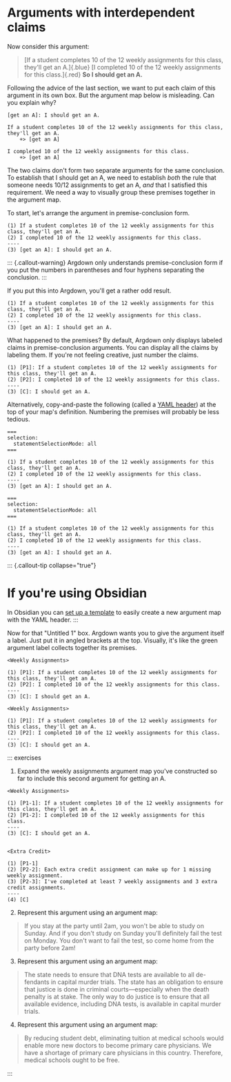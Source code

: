 # Arguments with interdependent claims

Now consider this argument: 

> [If a student completes 10 of the 12 weekly assignments for this class, they'll get an A.]{.blue} [I completed 10 of the 12 weekly assignments for this class.]{.red} **So I should get an A.**

Following the advice of the last section, we want to put each claim of this argument in its own box.  But the argument map below is misleading.  Can you explain why?  

```{.argdown-map mode="web-component"}
[get an A]: I should get an A. 

If a student completes 10 of the 12 weekly assignments for this class, they'll get an A.
	+> [get an A]
	
I completed 10 of the 12 weekly assignments for this class. 
	+> [get an A]
```

The two claims don't form two separate arguments for the same conclusion.  To establish that I should get an A, we need to establish *both* the rule that someone needs 10/12 assignments to get an A, *and* that I satisfied this requirement.  We need a way to visually group these premises together in the argument map.  

To start, let's arrange the argument in premise-conclusion form.  

```
(1) If a student completes 10 of the 12 weekly assignments for this class, they'll get an A. 
(2) I completed 10 of the 12 weekly assignments for this class. 
----
(3) [get an A]: I should get an A. 
```

::: {.callout-warning}
Argdown only understands premise-conclusion form if you put the numbers in parentheses and four hyphens separating the conclusion. 
:::

If you put this into Argdown, you'll get a rather odd result.  

```{.argdown-map}
(1) If a student completes 10 of the 12 weekly assignments for this class, they'll get an A. 
(2) I completed 10 of the 12 weekly assignments for this class. 
----
(3) [get an A]: I should get an A. 
```

What happened to the premises?  By default, Argdown only displays labeled claims in premise-conclusion arguments.  You can display all the claims by labeling them.  If you're not feeling creative, just number the claims. 

```
(1) [P1]: If a student completes 10 of the 12 weekly assignments for this class, they'll get an A. 
(2) [P2]: I completed 10 of the 12 weekly assignments for this class. 
----
(3) [C]: I should get an A. 
```

Alternatively, copy-and-paste the following (called a [YAML header](https://monashdatafluency.github.io/r-rep-res/yaml-header.html)) at the top of your map's definition.  Numbering the premises will probably be less tedious.


```
===
selection:
  statementSelectionMode: all
===

(1) If a student completes 10 of the 12 weekly assignments for this class, they'll get an A. 
(2) I completed 10 of the 12 weekly assignments for this class. 
----
(3) [get an A]: I should get an A. 
```
```{.argdown-map mode="web-component"}
===
selection:
  statementSelectionMode: all
===

(1) If a student completes 10 of the 12 weekly assignments for this class, they'll get an A. 
(2) I completed 10 of the 12 weekly assignments for this class. 
----
(3) [get an A]: I should get an A. 
```

::: {.callout-tip collapse="true"}
# If you're using Obsidian #

In Obsidian you can [set up a template](https://help.obsidian.md/Plugins/Templates) to easily create a new argument map with the YAML header. 
:::

Now for that "Untitled 1" box.  Argdown wants you to give the argument itself a label.  Just put it in angled brackets at the top.  Visually, it's like the green argument label collects together its premises.  

```
<Weekly Assignments>

(1) [P1]: If a student completes 10 of the 12 weekly assignments for this class, they'll get an A. 
(2) [P2]: I completed 10 of the 12 weekly assignments for this class. 
----
(3) [C]: I should get an A. 
```

```{.argdown-map mode="web-component"}
<Weekly Assignments>

(1) [P1]: If a student completes 10 of the 12 weekly assignments for this class, they'll get an A. 
(2) [P2]: I completed 10 of the 12 weekly assignments for this class. 
----
(3) [C]: I should get an A. 
```

::: exercises
1. Expand the weekly assignments argument map you've constructed so far to include this second argument for getting an A. 

```{.argdown-map mode="web-component"}
<Weekly Assignments> 

(1) [P1-1]: If a student completes 10 of the 12 weekly assignments for this class, they'll get an A. 
(2) [P1-2]: I completed 10 of the 12 weekly assignments for this class. 
----
(3) [C]: I should get an A. 


<Extra Credit>

(1) [P1-1]
(2) [P2-2]: Each extra credit assignment can make up for 1 missing weekly assignment. 
(3) [P2-3]: I've completed at least 7 weekly assignments and 3 extra credit assignments. 
----
(4) [C]
```

2. Represent this argument using an argument map: 

> If you stay at the party until 2am, you won't be able to study on Sunday.  And if you don't study on Sunday you'll definitely fail the test on Monday.  You don't want to fail the test, so come home from the party before 2am! 

3. Represent this argument using an argument map: 

> The state needs to ensure that DNA tests are available to all de- fendants in capital murder trials. The state has an obligation to ensure that justice is done in criminal courts—especially when the death penalty is at stake. The only way to do justice is to ensure that all available evidence, including DNA tests, is available in capital murder trials. 

4. Represent this argument using an argument map: 

> By reducing student debt, eliminating tuition at medical schools would enable more new doctors to become primary care physicians. We have a shortage of primary care physicians in this country. Therefore, medical schools ought to be free. 

:::

